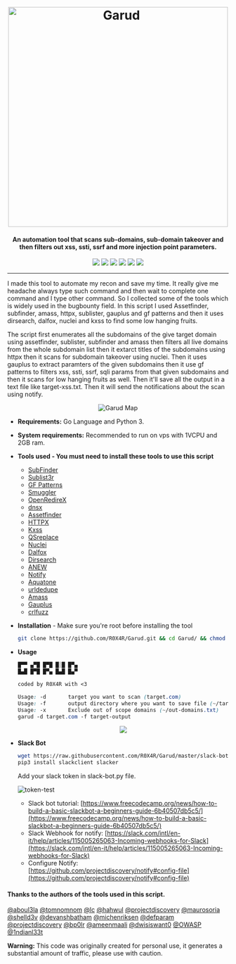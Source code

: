 <h1 align="center">
  <br>
  <a href="https://github.com/R0X4R/Garud/"><img src="https://github.com/R0X4R/Garud/blob/master/garud.png?raw=true" width="500px" alt="Garud"></a>
</h1>
                                                                                                                                            
<h4 align="center">An automation tool that scans sub-domains, sub-domain takeover and then filters out xss, ssti, ssrf and more injection point parameters.</h4>

<p align="center">
<a href="#"><img src="https://madewithlove.org.in/badge.svg"></a>
<a href="https://twitter.com/R0X4R"><img src="https://img.shields.io/twitter/follow/r0x4r?style=social"></a>
<a href="https://github.com/R0X4R/Garud/issues"><img src="https://img.shields.io/badge/contributions-welcome-brightgreen.svg?style=flat"></a>
<a href="https://github.com/R0X4R/Garud/blob/master/LICENSE"><img src="https://img.shields.io/badge/License-MIT-yellow.svg"></a>
<a href="#"><img src="https://img.shields.io/badge/Made%20with-Bash-1f425f.svg"></a>
<a href="https://github.com/R0X4R?tab=followers"><img src="https://img.shields.io/github/followers/R0X4R?style=social"></a>
</p>

---

I made this tool to automate my recon and save my time. It really give me headache always type such command and then wait to complete one command and I type other command. So I collected some of the tools which is widely used in the bugbounty field. In this script I used Assetfinder, subfinder, amass, httpx, sublister, gauplus and gf patterns and then it uses dirsearch, dalfox, nuclei and kxss to find some low hanging fruits.<br/> 

The script first enumerates all the subdomains of the give target domain using assetfinder, sublister, subfinder and amass then filters all live domains from the whole subdomain list then it extarct titles of the subdomains using httpx then it scans for subdomain takeover using nuclei. Then it uses gauplus to extract paramters of the given subdomains then it use gf patterns to filters xss, ssti, ssrf, sqli params from that given subdomains and then it scans for low hanging fruits as well. Then it'll save all the output in a text file like target-xss.txt. Then it will send the notifications about the scan using notify. <br/>

<p align="center">
<img src="https://github.com/R0X4R/Garud/blob/master/map.png?raw=true" alt="Garud Map">
</p>

+ **Requirements:** Go Language and Python 3.
+ **System requirements:** Recommended to run on vps with 1VCPU and 2GB ram.
+ **Tools used - You must need to install these tools to use this script**<br/>

  + [SubFinder](https://github.com/projectdiscovery/subfinder)
  + [Sublist3r](https://github.com/aboul3la/Sublist3r)
  + [GF Patterns](https://github.com/1ndianl33t/Gf-Patterns)
  + [Smuggler](https://github.com/defparam/smuggler)
  + [OpenRedireX](https://github.com/devanshbatham/OpenRedireX)
  + [dnsx](https://github.com/projectdiscovery/dnsx)
  + [Assetfinder](https://github.com/tomnomnom/assetfinder)
  + [HTTPX](https://github.com/projectdiscovery/httpx)
  + [Kxss](https://github.com/Emoe/kxss)
  + [QSreplace](https://github.com/tomnomnom/qsreplace)
  + [Nuclei](https://github.com/projectdiscovery/nuclei)
  + [Dalfox](https://github.com/hahwul/dalfox)
  + [Dirsearch](https://github.com/maurosoria/dirsearch)
  + [ANEW](https://github.com/tomnomnom/anew)
  + [Notify](https://github.com/projectdiscovery/notify)
  + [Aquatone](https://github.com/michenriksen/aquatone)
  + [urldedupe](https://github.com/ameenmaali/urldedupe)
  + [Amass](https://github.com/OWASP/Amass)
  + [Gauplus](https://github.com/bp0lr/gauplus)
  + [crlfuzz](https://github.com/dwisiswant0/crlfuzz)
  
+ **Installation** - Make sure you're root before installing the tool

    ```sh
    git clone https://github.com/R0X4R/Garud.git && cd Garud/ && chmod +x garud install.sh && mv garud /usr/bin/ && ./install.sh
    ```

+ **Usage**

    ```css
   █▀▀ ▄▀█ █▀█ █░█ █▀▄
   █▄█ █▀█ █▀▄ █▄█ █▄▀

   coded by R0X4R with <3

   Usage: -d       target you want to scan (target.com)
   Usage: -f       output directory where you want to save file (~/target-output/)
   Usage: -x       Exclude out of scope domains (~/out-domains.txt)
   garud -d target.com -f target-output
    ```

  <p align="center">
  <img src="https://github.com/R0X4R/Garud/blob/master/garud_1.gif?raw=true">
  </p>
    
+ **Slack Bot**
   
   ```sh
   wget https://raw.githubusercontent.com/R0X4R/Garud/master/slack-bot.py ~/slack-bot.py
   pip3 install slackclient slacker
   ```
   Add your slack token in slack-bot.py file. <br/>
      
   ![token-test](https://github.com/R0X4R/Garud/blob/master/token-key.jpg?raw=true)
   - Slack bot tutorial: [https://www.freecodecamp.org/news/how-to-build-a-basic-slackbot-a-beginners-guide-6b40507db5c5/](https://www.freecodecamp.org/news/how-to-build-a-basic-slackbot-a-beginners-guide-6b40507db5c5/)
   - Slack Webhook for notify: [https://slack.com/intl/en-it/help/articles/115005265063-Incoming-webhooks-for-Slack](https://slack.com/intl/en-it/help/articles/115005265063-Incoming-webhooks-for-Slack)
   - Configure Notify: [https://github.com/projectdiscovery/notify#config-file](https://github.com/projectdiscovery/notify#config-file)

#### Thanks to the authors of the tools used in this script.
[@aboul3la](https://github.com/aboul3la) [@tomnomnom](https://github.com/tomnomnom) [@lc](https://github.com/lc) [@hahwul](https://github.com/hahwul) [@projectdiscovery](https://github.com/projectdiscovery) [@maurosoria](https://github.com/maurosoria) [@shelld3v](https://github.com/shelld3v) [@devanshbatham](https://github.com/devanshbatham) [@michenriksen](https://github.com/michenriksen) [@defparam](https://github.com/defparam/) [@projectdiscovery](https://github.com/projectdiscovery) [@bp0lr](https://github.com/bp0lr/) [@ameenmaali](https://github.com/ameenmaali) [@dwisiswant0](https://github.com/dwisiswant0) [@OWASP](https://github.com/OWASP/) [@1ndianl33t](https://github.com/1ndianl33t)



**Warning:** This code was originally created for personal use, it generates a substantial amount of traffic, please use with caution.

